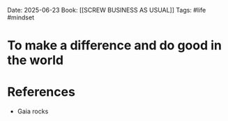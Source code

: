 Date: 2025-06-23
Book: [[SCREW BUSINESS AS USUAL]]
	Tags: #life #mindset 


# To make a difference and do good in the world



# References
- Gaia rocks